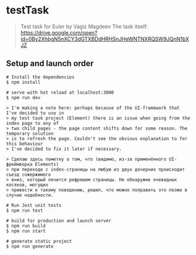 # testTask

> Test task for Euler by Vagiz Magdeev
The task itself:
https://drive.google.com/open?id=0By2XhbgN5nXCY3dGTXBDdHRHSnJHeWNTNXRQSW9JQnN1bXJZ

## Setup and launch order

``` Setup and launch order
# Install the dependencies
$ npm install

# serve with hot reload at localhost:3000
$ npm run dev

> I'm making a note here: perhaps because of the UI-framework that I've decided to use in
> my test task project (Element) there is an issue when going from the index page to any of
> two child pages - the page content shifts down for some reason. The temporary solution
> is to refresh the page. Couldn't see the obvious explanation to for this behaviour
> I've decided to fix it later if necessary.

> Сделаю здесь пометку о том, что (видимо, из-за применённого UI-фреймворка Elements)
> при переходе с index-страницы на любую из двух дочерних происходит съезд сожержимого
> вниз, который лечится рефрешем страницы. Не обнаружив очевидных косяков, могущих
> привести к такому поведению, решил, что можно поправить это позже в случае надобности.

# Run Jest unit tests
$ npm run test

# build for production and launch server
$ npm run build
$ npm run start

# generate static project
$ npm run generate
```
